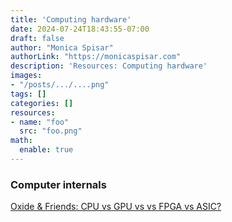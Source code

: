 ```yaml
---
title: 'Computing hardware'
date: 2024-07-24T18:43:55-07:00
draft: false
author: "Monica Spisar"
authorLink: "https://monicaspisar.com"
description: 'Resources: Computing hardware'
images: 
- "/posts/.../....png"
tags: []
categories: []
resources:
- name: "foo"
  src: "foo.png"
math:
  enable: true
---
```


### Computer internals
[Oxide & Friends: CPU vs GPU vs vs FPGA vs ASIC?](https://youtu.be/7hF9AM8LM4c)